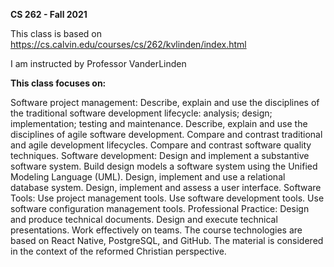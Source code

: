 **CS 262 - Fall 2021**

This class is based on https://cs.calvin.edu/courses/cs/262/kvlinden/index.html

I am instructed by Professor VanderLinden

**This class focuses on:**

Software project management:
  Describe, explain and use the disciplines of the traditional software development lifecycle: analysis; design; implementation; testing and maintenance.
  Describe, explain and use the disciplines of agile software development.
  Compare and contrast traditional and agile development lifecycles.
  Compare and contrast software quality techniques.
Software development:
  Design and implement a substantive software system.
  Build design models a software system using the Unified Modeling Language (UML).
  Design, implement and use a relational database system.
  Design, implement and assess a user interface.
Software Tools:
  Use project management tools.
  Use software development tools.
  Use software configuration management tools.
Professional Practice:
  Design and produce technical documents.
  Design and execute technical presentations.
  Work effectively on teams.
The course technologies are based on React Native, PostgreSQL, and GitHub. The material is considered in the context of the reformed Christian perspective.

